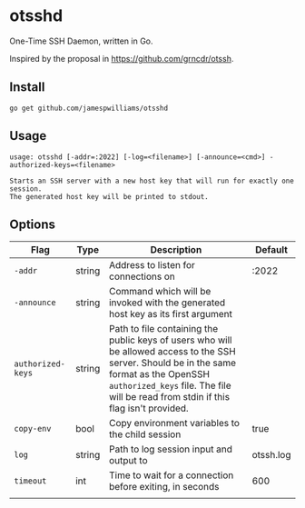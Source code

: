 # otsshd

One-Time SSH Daemon, written in Go.

Inspired by the proposal in https://github.com/grncdr/otssh.

## Install

```
go get github.com/jamespwilliams/otsshd
```

## Usage

```
usage: otsshd [-addr=:2022] [-log=<filename>] [-announce=<cmd>] -authorized-keys=<filename>

Starts an SSH server with a new host key that will run for exactly one session.
The generated host key will be printed to stdout.
```


## Options

| Flag              | Type   | Description                                                                                                                                                                                                                      | Default   |
|-------------------|--------|----------------------------------------------------------------------------------------------------------------------------------------------------------------------------------------------------------------------------------|-----------|
| `-addr`           | string | Address to listen for connections on                                                                                                                                                                                             | :2022     |
| `-announce`       | string | Command which will be invoked with the generated host key as its first argument                                                                                                                                                  |           |
| `authorized-keys` | string | Path to file containing the public keys of users who will be allowed access to the SSH server. Should be in the same format as the OpenSSH `authorized_keys` file. The file will be read from stdin if this flag isn't provided. |           |
| `copy-env`        | bool   | Copy environment variables to the child session                                                                                                                                                                                  | true      |
| `log`             | string | Path to log session input and output to                                                                                                                                                                                          | otssh.log |
| `timeout`         | int    | Time to wait for a connection before exiting, in seconds                                                                                                                                                                         | 600       |
|                   |        |                                         
